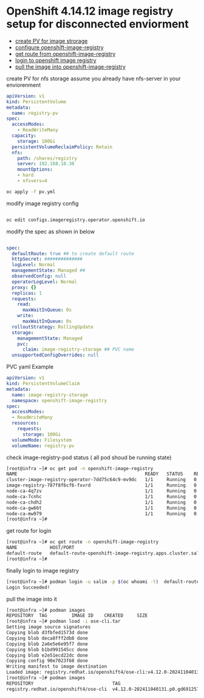 # OpenShift 4.14.12 image registry setup for disconnected enviorment 

-  [create PV for image strorage](#)
  - [configure openshift-image-registry ](#architecture-diagram)
  - [get route from openshift-image-registry](#download-software)
  - [login to openshift image registry](#configure-local-registry)
  - [pull the image into openshift-image-registry](#generate-and-host-install-files)

create PV for nfs storage assume you  already have  nfs-server in your enviorenment
```yaml
apiVersion: v1
kind: PersistentVolume
metadata:
  name: registry-pv
spec:
  accessModes:
    - ReadWriteMany
  capacity:
    storage: 100Gi
  persistentVolumeReclaimPolicy: Retain
  nfs:
    path: /shares/registry
    server: 192.168.10.30
    mountOptions:
    - hard
    - nfsvers=4
```
```bash
oc apply -f pv.yml
```

modify image registry config

```bash

oc edit configs.imageregistry.operator.openshift.io
```
modify the spec as shown in below 

```yaml

spec:
  defaultRoute: true ## to create default route
  httpSecret: ##############
  logLevel: Normal
  managementState: Managed ## 
  observedConfig: null
  operatorLogLevel: Normal
  proxy: {}
  replicas: 1
  requests:
    read:
      maxWaitInQueue: 0s
    write:
      maxWaitInQueue: 0s
  rolloutStrategy: RollingUpdate
  storage:
    managementState: Managed
    pvc:
      claim: image-registry-storage ## PVC name
  unsupportedConfigOverrides: null
```
PVC yaml Example
```yaml
apiVersion: v1
kind: PersistentVolumeClaim
metadata:
  name: image-registry-storage
  namespace: openshift-image-registry
spec:
  accessModes:
  - ReadWriteMany
  resources:
    requests:
      storage: 100Gi
  volumeMode: Filesystem
  volumeName: registry-pv
```
check image-registry-pod status ( all pod shoud be running state)
```bash
[root@infra ~]# oc get pod -n openshift-image-registry
NAME                                               READY   STATUS    RESTARTS   AGE
cluster-image-registry-operator-7dd75c64c9-mv9dc   1/1     Running   0          41m
image-registry-787f8f6cf6-fxvrd                    1/1     Running   0          41m
node-ca-4q7zv                                      1/1     Running   0          41m
node-ca-7cnhc                                      1/1     Running   0          41m
node-ca-chdh2                                      1/1     Running   0          41m
node-ca-gw66t                                      1/1     Running   0          41m
node-ca-mw979                                      1/1     Running   0          41m
[root@infra ~]# 
```
get route for login

```bash
[root@infra ~]# oc get route -n openshift-image-registry
NAME            HOST/PORT                                                               PATH   SERVICES         PORT    TERMINATION   WILDCARD
default-route   default-route-openshift-image-registry.apps.cluster.salimonline.local          image-registry   <all>   reencrypt     None
[root@infra ~]# 

```
finally login to image registry

```bash
[root@infra ~]# podman login -u salim -p $(oc whoami -t)  default-route-openshift-image-registry.apps.cluster.salimonline.local --tls-verify=false
Login Succeeded!

```
pull the image  into it
```bash
[root@infra ~]# podman images
REPOSITORY  TAG         IMAGE ID    CREATED     SIZE
[root@infra ~]# podman load -i ose-cli.tar 
Getting image source signatures
Copying blob d3fbfed1573d done  
Copying blob deca8fff2db8 done  
Copying blob 2a6e5e6e95f7 done  
Copying blob b1bd991545cc done  
Copying blob e2e51ecd22dc done  
Copying config 90e7023f68 done  
Writing manifest to image destination
Loaded image: registry.redhat.io/openshift4/ose-cli:v4.12.0-202411040131.p0.gd691257.assembly.stream.el8
[root@infra ~]# podman images
REPOSITORY                             TAG                                                   IMAGE ID      CREATED      SIZE
registry.redhat.io/openshift4/ose-cli  v4.12.0-202411040131.p0.gd691257.assembly.stream.el8  90e7023f6843  2 weeks ago  594 MB

```
